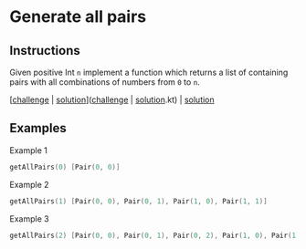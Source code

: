 # Generate all pairs

## Instructions

Given positive Int `n` implement a function which returns a list of containing pairs with all combinations of numbers
from `0` to `n`.

[[challenge](challenge) | [solution](solution.kt)]([challenge](challenge) | [solution](solution.kt).kt) | [solution](solution.kt)

## Examples

Example 1

```kotlin
getAllPairs(0) [Pair(0, 0)]
```

Example 2

```kotlin
getAllPairs(1) [Pair(0, 0), Pair(0, 1), Pair(1, 0), Pair(1, 1)]
```

Example 3

```kotlin
getAllPairs(2) [Pair(0, 0), Pair(0, 1), Pair(0, 2), Pair(1, 0), Pair(1, 1), Pair(1, 2), Pair(2, 0), Pair(2, 1), Pair(2, 2)]
```
